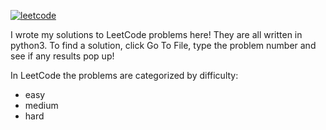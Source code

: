 [![leetcode](https://img.shields.io/badge/leetcode-profile-ff69b4)](https://leetcode.com/valeriomachado2008/)

I wrote my solutions to LeetCode problems here! They are all written in python3. To find a solution, click Go To File, type the problem number and see if any results pop up!

In LeetCode the problems are categorized by difficulty:
* easy
* medium
* hard

